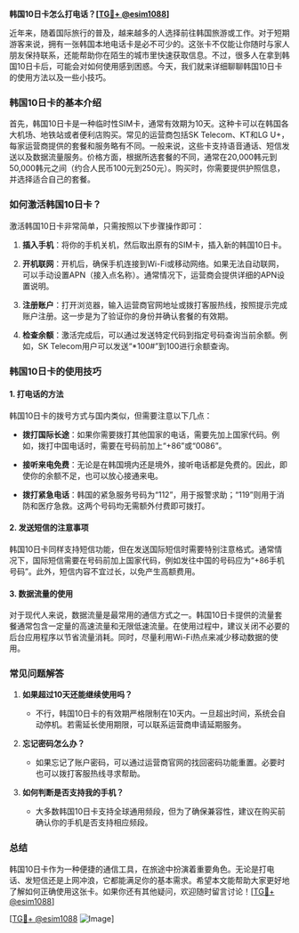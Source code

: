 **韩国10日卡怎么打电话？[[TG💪+ @esim1088](https://t.me/s/esim1088)]**

近年来，随着国际旅行的普及，越来越多的人选择前往韩国旅游或工作。对于短期游客来说，拥有一张韩国本地电话卡是必不可少的。这张卡不仅能让你随时与家人朋友保持联系，还能帮助你在陌生的城市里快速获取信息。不过，很多人在拿到韩国10日卡后，可能会对如何使用感到困惑。今天，我们就来详细聊聊韩国10日卡的使用方法以及一些小技巧。

### 韩国10日卡的基本介绍

首先，韩国10日卡是一种临时性SIM卡，通常有效期为10天。这种卡可以在韩国各大机场、地铁站或者便利店购买。常见的运营商包括SK Telecom、KT和LG U+，每家运营商提供的套餐和服务略有不同。一般来说，这些卡支持语音通话、短信发送以及数据流量服务。价格方面，根据所选套餐的不同，通常在20,000韩元到50,000韩元之间（约合人民币100元到250元）。购买时，你需要提供护照信息，并选择适合自己的套餐。

### 如何激活韩国10日卡？

激活韩国10日卡非常简单，只需按照以下步骤操作即可：

1. **插入手机**：将你的手机关机，然后取出原有的SIM卡，插入新的韩国10日卡。
   
2. **开机联网**：开机后，确保手机连接到Wi-Fi或移动网络。如果无法自动联网，可以手动设置APN（接入点名称）。通常情况下，运营商会提供详细的APN设置说明。

3. **注册账户**：打开浏览器，输入运营商官网地址或拨打客服热线，按照提示完成账户注册。这一步是为了验证你的身份并确认套餐的有效期。

4. **检查余额**：激活完成后，可以通过发送特定代码到指定号码查询当前余额。例如，SK Telecom用户可以发送“*100#”到100进行余额查询。

### 韩国10日卡的使用技巧

#### 1. 打电话的方法

韩国10日卡的拨号方式与国内类似，但需要注意以下几点：

- **拨打国际长途**：如果你需要拨打其他国家的电话，需要先加上国家代码。例如，拨打中国电话时，需要在号码前加上“+86”或“0086”。
  
- **接听来电免费**：无论是在韩国境内还是境外，接听电话都是免费的。因此，即使你的余额不足，也可以放心接通来电。

- **拨打紧急电话**：韩国的紧急服务号码为“112”，用于报警求助；“119”则用于消防和医疗急救。这两个号码均无需额外付费即可拨打。

#### 2. 发送短信的注意事项

韩国10日卡同样支持短信功能，但在发送国际短信时需要特别注意格式。通常情况下，国际短信需要在号码前加上国家代码，例如发往中国的号码应为“+86手机号码”。此外，短信内容不宜过长，以免产生高额费用。

#### 3. 数据流量的使用

对于现代人来说，数据流量是最常用的通信方式之一。韩国10日卡提供的流量套餐通常包含一定量的高速流量和无限低速流量。在使用过程中，建议关闭不必要的后台应用程序以节省流量消耗。同时，尽量利用Wi-Fi热点来减少移动数据的使用。

### 常见问题解答

1. **如果超过10天还能继续使用吗？**
   - 不行，韩国10日卡的有效期严格限制在10天内。一旦超出时间，系统会自动停机。若需延长使用期限，可以联系运营商申请延期服务。

2. **忘记密码怎么办？**
   - 如果忘记了账户密码，可以通过运营商官网的找回密码功能重置。必要时也可以拨打客服热线寻求帮助。

3. **如何判断是否支持我的手机？**
   - 大多数韩国10日卡支持全球通用频段，但为了确保兼容性，建议在购买前确认你的手机是否支持相应频段。

### 总结

韩国10日卡作为一种便捷的通信工具，在旅途中扮演着重要角色。无论是打电话、发短信还是上网冲浪，它都能满足你的基本需求。希望本文能帮助大家更好地了解如何正确使用这张卡。如果你还有其他疑问，欢迎随时留言讨论！[[TG💪+ @esim1088](https://t.me/s/esim1088)]

[[TG💪+ @esim1088](https://t.me/s/esim1088) ![Image](https://i.postimg.cc/4NQfJmqS/Snipaste-2025-05-13-00-14-12.png)]